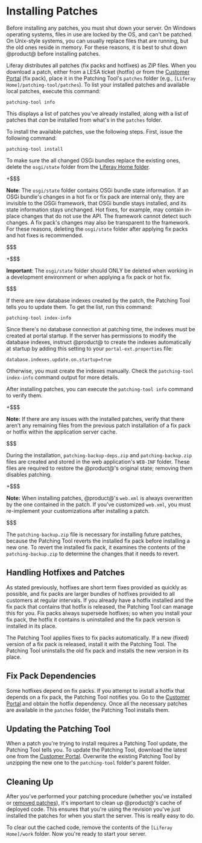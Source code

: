 # Installing Patches [](id=installing-patches)

Before installing any patches, you must shut down your server. On Windows
operating systems, files in use are locked by the OS, and can't be patched. On
Unix-style systems, you can usually replace files that are running, but the old
ones reside in memory. For these reasons, it is best to shut down @product@
before installing patches. 

Liferay distributes all patches (fix packs and hotfixes) as ZIP files. When you
download a patch, either from a LESA ticket (hotfix) or from the
[Customer Portal](https://web.liferay.com/group/customer)
(fix pack), place it in the Patching Tool's `patches` folder (e.g., `[Liferay
Home]/patching-tool/patches`). To list your installed patches and available
local patches, execute this command: 

    patching-tool info
 
This displays a list of patches you've already installed, along with a list of
patches that *can* be installed from what's in the `patches` folder. 

To install the available patches, use the following steps. First, 
issue the following command: 

    patching-tool install

To make sure the all changed OSGi bundles replace the existing ones, delete the
`osgi/state` folder from the 
[Liferay Home folder](/discover/deployment/-/knowledge_base/7-1/installing-product#liferay-home). 

+$$$

**Note**: The `osgi/state` folder contains OSGi bundle state information. If an
OSGi bundle's changes in a hot fix or fix pack are internal only, they are
invisible to the OSGi framework, that OSGi bundle stays installed, and its state
information stays unchanged. Hot fixes, for example, may contain in-place
changes that do not use the API. The framework cannot detect such changes.
A fix pack's changes may also be transparent to the framework. For these
reasons, deleting the `osgi/state` folder after applying fix packs and hot fixes
is recommended. 

$$$

+$$$

**Important**: The `osgi/state` folder should ONLY be deleted when working in a 
development environment or when applying a fix pack or hot fix. 

$$$

If there are new database indexes created by the patch, the Patching Tool tells
you to update them. To get the list, run this command:

    patching-tool index-info

Since there's no database connection at patching time, the indexes must be
created at portal startup. If the server has permissions to modify the database
indexes, instruct @product@ to create the indexes automatically at startup by
adding this setting to your `portal-ext.properties` file:

    database.indexes.update.on.startup=true

Otherwise, you must create the indexes manually. Check the 
`patching-tool index-info` command output for more details.

After installing patches, you can execute the `patching-tool info` command to
verify them. 

+$$$

**Note:** If there are any issues with the installed patches, verify that there 
aren't any remaining files from the previous patch installation of a fix pack or
hotfix within the application server cache.

$$$

During the installation, `patching-backup-deps.zip` and `patching-backup.zip`
files are created and stored in the web application's `WEB-INF` folder. These
files are required to restore the @product@'s original state; removing them
disables patching. 

+$$$

**Note:** When installing patches, @product@'s `web.xml` is always overwritten
by the one contained in the patch. If you've customized `web.xml`, you must
re-implement your customizations after installing a patch. 

$$$

The `patching-backup.zip` file is necessary for installing future patches,
because the Patching Tool reverts the installed fix pack before installing a new
one. To revert the installed fix pack, it examines the contents of the
`patching-backup.zip` to determine the changes that it needs to revert. 

## Handling Hotfixes and Patches [](id=handling-hot-fixes-and-patches)

As stated previously, hotfixes are short term fixes provided as quickly as
possible, and fix packs are larger bundles of hotfixes provided to all customers
at regular intervals. If you already have a hotfix installed and the fix pack
that contains that hotfix is released, the Patching Tool can manage this for
you. Fix packs always supersede hotfixes; so when you install your fix pack, the
hotfix it contains is uninstalled and the fix pack version is installed in
its place. 

The Patching Tool applies fixes to fix packs automatically. If a new (fixed)
version of a fix pack is released, install it with the Patching Tool. The
Patching Tool uninstalls the old fix pack and installs the new version in its
place. 

## Fix Pack Dependencies [](id=fix-pack-dependencies)

Some hotfixes depend on fix packs. If you attempt to install a hotfix that
depends on a fix pack, the Patching Tool notifies you. Go to the 
[Customer Portal](https://web.liferay.com/group/customer/dxp/downloads/7-1)
and obtain the hotfix dependency. Once all the necessary patches are available
in the `patches` folder, the Patching Tool installs them. 

## Updating the Patching Tool [](id=updating-the-patching-tool)

When a patch you're trying to install requires a Patching Tool update, the
Patching Tool tells you. To update the Patching Tool, download the latest one
from the
[Customer Portal](https://web.liferay.com/group/customer/dxp/downloads/7-1/patching-tool).
Overwrite the existing Patching Tool by unzipping the new one to the
`patching-tool` folder's parent folder. 

## Cleaning Up [](id=cleaning-up)

After you've performed your patching procedure (whether you've installed or
[removed patches](/discover/deployment/-/knowledge_base/7-1/working-with-patches#uninstalling-patches)),
it's important to clean up @product@'s cache of deployed code. This ensures that
you're using the revision you've just installed the patches for when you start
the server. This is really easy to do. 

To clear out the cached code, remove the contents of the `[Liferay Home]/work`
folder. Now you're ready to start your server.
